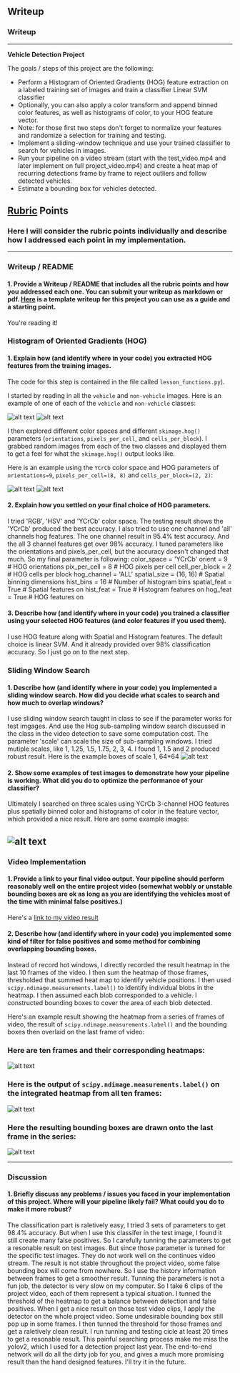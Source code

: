 ## Writeup
### Writeup

---

**Vehicle Detection Project**

The goals / steps of this project are the following:

* Perform a Histogram of Oriented Gradients (HOG) feature extraction on a labeled training set of images and train a classifier Linear SVM classifier
* Optionally, you can also apply a color transform and append binned color features, as well as histograms of color, to your HOG feature vector. 
* Note: for those first two steps don't forget to normalize your features and randomize a selection for training and testing.
* Implement a sliding-window technique and use your trained classifier to search for vehicles in images.
* Run your pipeline on a video stream (start with the test_video.mp4 and later implement on full project_video.mp4) and create a heat map of recurring detections frame by frame to reject outliers and follow detected vehicles.
* Estimate a bounding box for vehicles detected.

[//]: # (Image References)
[image1]: ./output_images/car.png
[image2]: ./output_images/notcar.png
[image3]: ./output_images/HOG_car_0.png
[image4]: ./output_images/HOG_notcar_0.png
[image5]: ./output_images/windows_64.png
[image6]: ./output_images/search_64.png
[image7]: ./output_images/heat_64.png
[image8]: ./output_images/label_64.png
[image9]: ./output_images/bbox_64.png
[video1]: ./output_videos/project_video_out.mp4

## [Rubric](https://review.udacity.com/#!/rubrics/513/view) Points
### Here I will consider the rubric points individually and describe how I addressed each point in my implementation.  

---
### Writeup / README

#### 1. Provide a Writeup / README that includes all the rubric points and how you addressed each one.  You can submit your writeup as markdown or pdf.  [Here](https://github.com/udacity/CarND-Vehicle-Detection/blob/master/writeup_template.md) is a template writeup for this project you can use as a guide and a starting point.  

You're reading it!

### Histogram of Oriented Gradients (HOG)

#### 1. Explain how (and identify where in your code) you extracted HOG features from the training images.

The code for this step is contained in the file called `lesson_functions.py`).  

I started by reading in all the `vehicle` and `non-vehicle` images.  Here is an example of one of each of the `vehicle` and `non-vehicle` classes:

![alt text][image1]
![alt text][image2]

I then explored different color spaces and different `skimage.hog()` parameters (`orientations`, `pixels_per_cell`, and `cells_per_block`).  I grabbed random images from each of the two classes and displayed them to get a feel for what the `skimage.hog()` output looks like.

Here is an example using the `YCrCb` color space and HOG parameters of `orientations=9`, `pixels_per_cell=(8, 8)` and `cells_per_block=(2, 2)`:

![alt text][image3]
![alt text][image4]

#### 2. Explain how you settled on your final choice of HOG parameters.

I tried 'RGB', 'HSV' and 'YCrCb' color space. The testing result shows the 'YCrCb' produced the best accuracy.
I also tried to use one channel and 'all' channels hog features. The one channel result in 95.4% test accuracy. And the all 3 channel features get over 98% accuracy. 
I tuned parameters like the orientations and pixels_per_cell, but the accuracy doesn't changed that much.
So my final parameter is following:
color_space = 'YCrCb'
orient = 9  # HOG orientations
pix_per_cell = 8 # HOG pixels per cell
cell_per_block = 2 # HOG cells per block
hog_channel = 'ALL'
spatial_size = (16, 16) # Spatial binning dimensions
hist_bins = 16    # Number of histogram bins
spatial_feat = True # Spatial features on
hist_feat = True # Histogram features on
hog_feat = True # HOG features on


#### 3. Describe how (and identify where in your code) you trained a classifier using your selected HOG features (and color features if you used them).

I use HOG feature along with Spatial and Histogram features. The default choice is linear SVM. And it already provided over 98% classification accuracy. So I just go on to the next step.

### Sliding Window Search

#### 1. Describe how (and identify where in your code) you implemented a sliding window search.  How did you decide what scales to search and how much to overlap windows?

I use sliding window search taught in class to see if the parameter works for test imgages. And use the Hog sub-sampling window search discussed in the class in the video detection to save some computation cost. The parameter 'scale' can scale the size of sub-sampling windows. I tried mutiple scales, like 1, 1.25, 1.5, 1.75, 2, 3, 4. I found 1, 1.5 and 2 produced robust result.
Here is the example boxes of scale 1, 64*64
![alt text][image5]

#### 2. Show some examples of test images to demonstrate how your pipeline is working.  What did you do to optimize the performance of your classifier?

Ultimately I searched on three scales using YCrCb 3-channel HOG features plus spatially binned color and histograms of color in the feature vector, which provided a nice result.  Here are some example images:

![alt text][image6]
---

### Video Implementation

#### 1. Provide a link to your final video output.  Your pipeline should perform reasonably well on the entire project video (somewhat wobbly or unstable bounding boxes are ok as long as you are identifying the vehicles most of the time with minimal false positives.)
Here's a [link to my video result](./output_videos/project_video_out.mp4)


#### 2. Describe how (and identify where in your code) you implemented some kind of filter for false positives and some method for combining overlapping bounding boxes.

Instead of record hot windows, I directly recorded the result heatmap in the last 10 frames of the video.  I then sum the heatmap of those frames, thresholded that summed heat map to identify vehicle positions.  I then used `scipy.ndimage.measurements.label()` to identify individual blobs in the heatmap.  I then assumed each blob corresponded to a vehicle.  I constructed bounding boxes to cover the area of each blob detected.  

Here's an example result showing the heatmap from a series of frames of video, the result of `scipy.ndimage.measurements.label()` and the bounding boxes then overlaid on the last frame of video:

### Here are ten frames and their corresponding heatmaps:

![alt text][image7]

### Here is the output of `scipy.ndimage.measurements.label()` on the integrated heatmap from all ten frames:
![alt text][image8]

### Here the resulting bounding boxes are drawn onto the last frame in the series:
![alt text][image9]



---

### Discussion

#### 1. Briefly discuss any problems / issues you faced in your implementation of this project.  Where will your pipeline likely fail?  What could you do to make it more robust?

The classification part is raletively easy, I tried 3 sets of parameters to get 98.4% accuracy. But when I use this classifer in the test image, I found it still create many false positives. So I carefully tunning the parameters to get a resonable result on test images.
But since those parameter is tunned for the specific test images. They do not work well on the continues video stream. The result is not stable throughout the project video, some false bounding box will come from nowhere. So I use the history information between frames to get a smoother result. 
Tunning the parameters is not a fun job, the detector is very slow on my computer. So I take 6 clips of the project video, each of them represent a typical situation.  I tunned the threshold of the heatmap to get a balance between detection and false positives. When I get a nice result on those test video clips, I apply the detector on the whole project video. Some undesirable bounding box still pop up in some frames. I then tunned the threshold for those frames and get a raletively clean result. I run tunning and testing cicle at least 20 times to get a resonable result.
This painful searching process make me miss the yolov2, which I used for a detection project last year. The end-to-end network will do all the dirty job for you, and gives a much more promising result than the hand designed features. I'll try it in the future.
